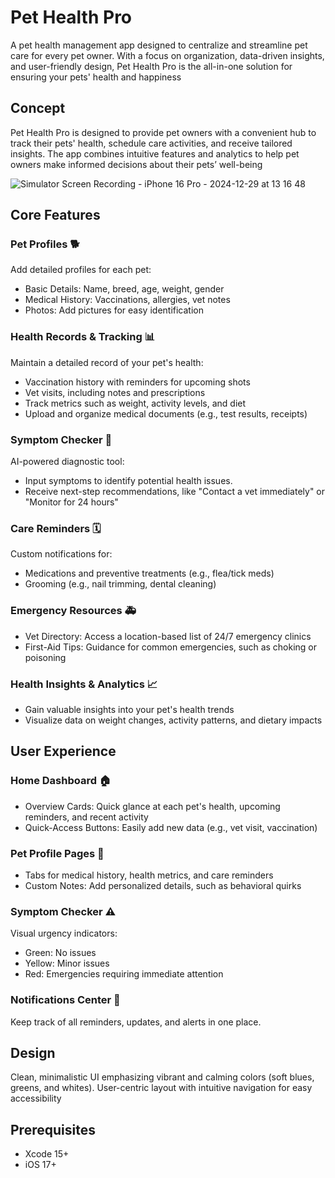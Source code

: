 
# Pet Health Pro
A pet health management app designed to centralize and streamline pet care for every pet owner. With a focus on organization, data-driven insights, and user-friendly design, Pet Health Pro is the all-in-one solution for ensuring your pets' health and happiness

## Concept
Pet Health Pro is designed to provide pet owners with a convenient hub to track their pets' health, schedule care activities, and receive tailored insights. The app combines intuitive features and analytics to help pet owners make informed decisions about their pets’ well-being

![Simulator Screen Recording - iPhone 16 Pro - 2024-12-29 at 13 16 48](https://github.com/user-attachments/assets/98d5dd32-965c-4037-8b4d-6f22c0c07dee)

## Core Features

### Pet Profiles 🐕

Add detailed profiles for each pet:

- Basic Details: Name, breed, age, weight, gender
- Medical History: Vaccinations, allergies, vet notes
- Photos: Add pictures for easy identification

### Health Records & Tracking 📊

Maintain a detailed record of your pet's health:

- Vaccination history with reminders for upcoming shots
- Vet visits, including notes and prescriptions
- Track metrics such as weight, activity levels, and diet
- Upload and organize medical documents (e.g., test results, receipts)

### Symptom Checker 🤒 
AI-powered diagnostic tool:

- Input symptoms to identify potential health issues.
- Receive next-step recommendations, like "Contact a vet immediately" or "Monitor for 24 hours"

### Care Reminders 🗓️

Custom notifications for:

- Medications and preventive treatments (e.g., flea/tick meds)
- Grooming (e.g., nail trimming, dental cleaning)

### Emergency Resources 🚑

- Vet Directory: Access a location-based list of 24/7 emergency clinics
- First-Aid Tips: Guidance for common emergencies, such as choking or poisoning

### Health Insights & Analytics 📈
- Gain valuable insights into your pet's health trends
- Visualize data on weight changes, activity patterns, and dietary impacts
## User Experience

### Home Dashboard 🏠

- Overview Cards: Quick glance at each pet's health, upcoming reminders, and recent activity
- Quick-Access Buttons: Easily add new data (e.g., vet visit, vaccination)

### Pet Profile Pages 🐾

- Tabs for medical history, health metrics, and care reminders
- Custom Notes: Add personalized details, such as behavioral quirks

### Symptom Checker ⚠️

Visual urgency indicators:

- Green: No issues
- Yellow: Minor issues
- Red: Emergencies requiring immediate attention

### Notifications Center 🔔

Keep track of all reminders, updates, and alerts in one place.
## Design

Clean, minimalistic UI emphasizing vibrant and calming colors (soft blues, greens, and whites).
User-centric layout with intuitive navigation for easy accessibility
## Prerequisites

- Xcode 15+
- iOS 17+
